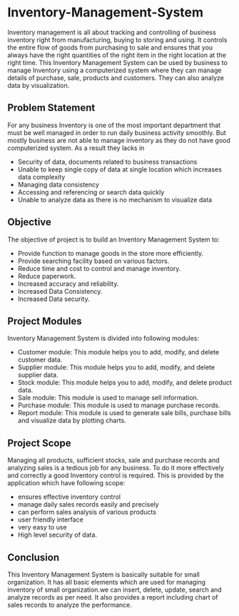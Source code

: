 # Inventory-Management-System
Inventory management is all about tracking and controlling of business  inventory right from manufacturing, buying to storing and using. It controls the entire flow of goods from purchasing to sale and ensures that you always have the right  quantities of the right item in the right location at the right time. This Inventory Management System can be used by business to manage Inventory using a computerized system where they can manage details of purchase, sale, products and customers. They can also analyze data by visualization.

## Problem Statement
For any business Inventory is one of the most important department that must 
be well managed in order to run daily business activity smoothly. But mostly business 
are not able to manage inventory as they do not have good computerized system. As a 
result they lacks in
- Security of data, documents related to business transactions
- Unable to keep single copy of data at single location which increases data 
complexity
- Managing data consistency
- Accessing and referencing or search data quickly
- Unable to analyze data as there is no mechanism to visualize data

## Objective
The objective of project is to build an Inventory Management System to:
- Provide function to manage goods in the store more efficiently. 
- Provide searching facility based on various factors.
- Reduce time and cost to control and manage inventory.
- Reduce paperwork.
- Increased accuracy and reliability.
- Increased Data Consistency.
- Increased Data security.

## Project Modules
Inventory Management System is divided into following modules:
- Customer module: This module helps you to add, modify, and delete customer data.
- Supplier module: This module helps you to add, modify, and delete supplier data.
- Stock module: This module helps you to add, modify, and delete product data.
- Sale module: This module is used to manage sell information.
- Purchase module: This module is used to manage purchase records.
- Report module: This module is used to generate sale bills, purchase bills and visualize 
data by plotting charts.

## Project Scope

Managing all products, sufficient stocks, sale and purchase records and analyzing sales is a tedious job for any business. To do it more effectively and correctly a good Inventory control is required. This is provided by the application which have following 
scope:
- ensures effective inventory control
- manage daily sales records easily and precisely
- can perform sales analysis of various products
- user friendly interface
- very easy to use
- High level security of data.

## Conclusion
This Inventory Management System is basically suitable for small organization. It has all basic elements which are used for managing inventory of small organization.we can insert, delete, update, search and analyze records as per need. It also provides a report including chart of sales records to analyze the performance. 
